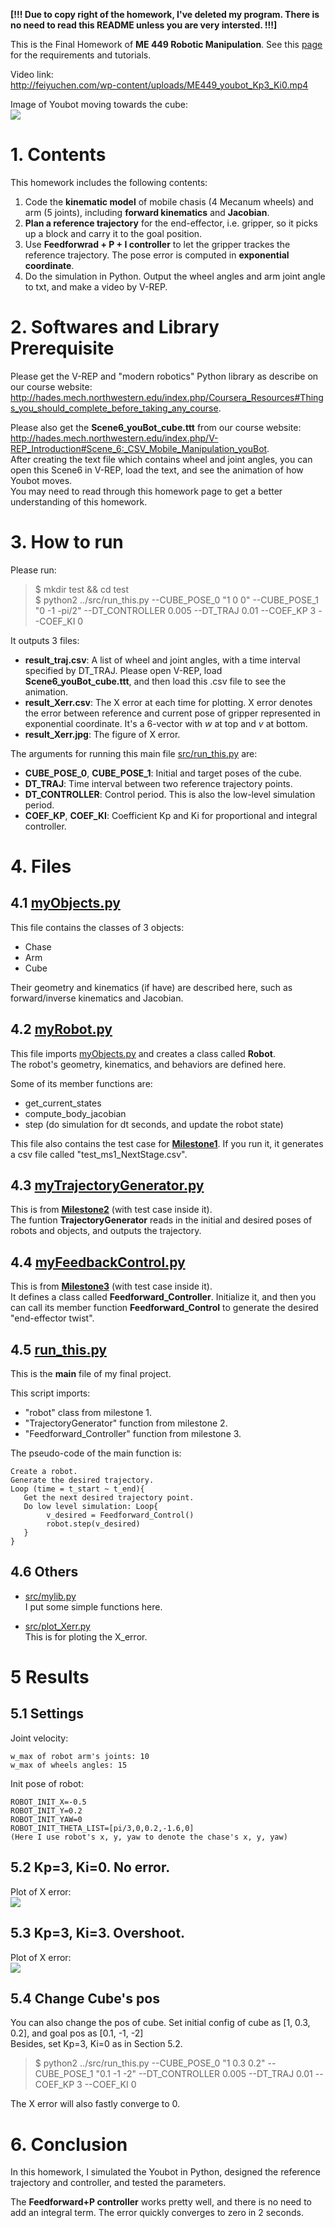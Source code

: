 
**[!!! Due to copy right of the homework, I've deleted my program. There is no need to read this README unless you are very intersted. !!!]**

This is the Final Homework of **ME 449 Robotic Manipulation**. See this [page](http://hades.mech.northwestern.edu/index.php/Mobile_Manipulation_Capstone) for the requirements and tutorials.



Video link:  
http://feiyuchen.com/wp-content/uploads/ME449_youbot_Kp3_Ki0.mp4

Image of Youbot moving towards the cube:  
![](results_images/scene6.png)

# 1. Contents

This homework includes the following contents:

1. Code the **kinematic model** of mobile chasis (4 Mecanum wheels) and arm (5 joints), including **forward kinematics** and **Jacobian**.
2. **Plan a reference trajectory** for the end-effector, i.e. gripper, so it picks up a block and carry it to the goal position.  
3. Use **Feedforwrad + P + I controller** to let the gripper trackes the reference trajectory. The pose error is computed in **exponential coordinate**.
4. Do the simulation in Python. Output the wheel angles and arm joint angle to txt, and make a video by V-REP.  

# 2. Softwares and Library Prerequisite

Please get the V-REP and "modern robotics" Python library as describe on our course website:    
http://hades.mech.northwestern.edu/index.php/Coursera_Resources#Things_you_should_complete_before_taking_any_course.

Please also get the **Scene6_youBot_cube.ttt** from our course website:   
http://hades.mech.northwestern.edu/index.php/V-REP_Introduction#Scene_6:_CSV_Mobile_Manipulation_youBot.  
After creating the text file which contains wheel and joint angles, you can open this Scene6 in V-REP, load the text, and see the animation of how Youbot moves.   
You may need to read through this homework page to get a better understanding of this homework.

# 3. How to run

Please run:
> $ mkdir test && cd test  
> $ python2 ../src/run_this.py --CUBE_POSE_0 "1 0 0" --CUBE_POSE_1 "0 -1 -pi/2" --DT_CONTROLLER 0.005 --DT_TRAJ 0.01 --COEF_KP 3 --COEF_KI 0

It outputs 3 files:
* **result_traj.csv**: A list of wheel and joint angles, with a time interval specified by DT_TRAJ. Please open V-REP, load **Scene6_youBot_cube.ttt**, and then load this .csv file to see the animation.
* **result_Xerr.csv**: The X error at each time for plotting. X error denotes the error between reference and current pose of gripper represented in exponential coordinate. It's a 6-vector with *w* at top and *v* at bottom.
* **result_Xerr.jpg**: The figure of X error.

The arguments for running this main file [src/run_this.py](src/run_this.py) are:
* **CUBE_POSE_0**, **CUBE_POSE_1**: Initial and target poses of the cube. 
* **DT_TRAJ**: Time interval between two reference trajectory points.
* **DT_CONTROLLER**: Control period. This is also the low-level simulation period.
* **COEF_KP**, **COEF_KI**: Coefficient Kp and Ki for proportional and integral controller.


# 4. Files  

## 4.1 [myObjects.py](src/myObjects.py)  

This file contains the classes of 3 objects:  
* Chase   
* Arm  
* Cube  

Their geometry and kinematics (if have) are described here, such as forward/inverse kinematics and Jacobian.

## 4.2 [myRobot.py](src/myRobot.py)  

This file imports [myObjects.py](src/myObjects.py) and creates a class called **Robot**.  
The robot's geometry, kinematics, and behaviors are defined here.  

Some of its member functions are:   
* get_current_states  
* compute_body_jacobian  
* step (do simulation for dt seconds, and update the robot state)   

This file also contains the test case for [**Milestone1**](http://hades.mech.northwestern.edu/index.php/Mobile_Manipulation_Capstone#Milestone_1:_youBot_Kinematics_Simulator_and_csv_Output). If you run it, it generates a csv file called "test_ms1_NextStage.csv".

## 4.3 [myTrajectoryGenerator.py](src/myTrajectoryGenerator.py)  

This is from [**Milestone2**](http://hades.mech.northwestern.edu/index.php/Mobile_Manipulation_Capstone#Milestone_2:_Reference_Trajectory_Generation) (with test case inside it).    
The funtion **TrajectoryGenerator** reads in the initial and desired poses of robots and objects, and outputs the trajectory.

## 4.4 [myFeedbackControl.py](src/myFeedbackControl.py)  

This is from [**Milestone3**](http://hades.mech.northwestern.edu/index.php/Mobile_Manipulation_Capstone#Milestone_3:_Feedforward_Control) (with test case inside it).     
It defines a class called **Feedforward_Controller**. Initialize it, and then you can call its member function **Feedforward_Control** to generate the desired "end-effector twist".  

## 4.5 [run_this.py](src/run_this.py)  

This is the **main** file of my final project.

This script imports:
* "robot" class from milestone 1.
* "TrajectoryGenerator" function from milestone 2.
* "Feedforward_Controller" function from  milestone 3.

The pseudo-code of the main function is:
``` 
Create a robot.
Generate the desired trajectory.
Loop (time = t_start ~ t_end){
   Get the next desired trajectory point.
   Do low level simulation: Loop{
        v_desired = Feedforward_Control()
        robot.step(v_desired)
   }
}
```


## 4.6 Others
* [src/mylib.py](src/mylib.py)  
I put some simple functions here.

* [src/plot_Xerr.py](src/plot_Xerr.py)  
This is for ploting the X_error.


# 5 Results

## 5.1 Settings

Joint velocity:
```
w_max of robot arm's joints: 10
w_max of wheels angles: 15
```

Init pose of robot:
```
ROBOT_INIT_X=-0.5  
ROBOT_INIT_Y=0.2  
ROBOT_INIT_YAW=0  
ROBOT_INIT_THETA_LIST=[pi/3,0,0.2,-1.6,0]  
(Here I use robot's x, y, yaw to denote the chase's x, y, yaw)
```

## 5.2 Kp=3, Ki=0. No error.
Plot of X error:  
![](results_images/Kp3_Ki0_Xerr.jpg)

## 5.3 Kp=3, Ki=3. Overshoot. 
Plot of X error:  
![](results_images/Kp3_Ki3_Xerr.jpg)

## 5.4 Change Cube's pos
You can also change the pos of cube.
Set initial config of cube as [1, 0.3, 0.2], and goal pos as [0.1, -1, -2]  
Besides, set Kp=3, Ki=0 as in Section 5.2.

> $ python2 ../src/run_this.py --CUBE_POSE_0 "1 0.3 0.2" --CUBE_POSE_1 "0.1 -1 -2" --DT_CONTROLLER 0.005 --DT_TRAJ 0.01 --COEF_KP 3 --COEF_KI 0

The X error will also fastly converge to 0.

# 6. Conclusion

In this homework, I simulated the Youbot in Python, designed the reference trajectory and controller, and tested the parameters.

The **Feedforward+P controller** works pretty well, and there is no need to add an integral term. The error quickly converges to zero in 2 seconds.

